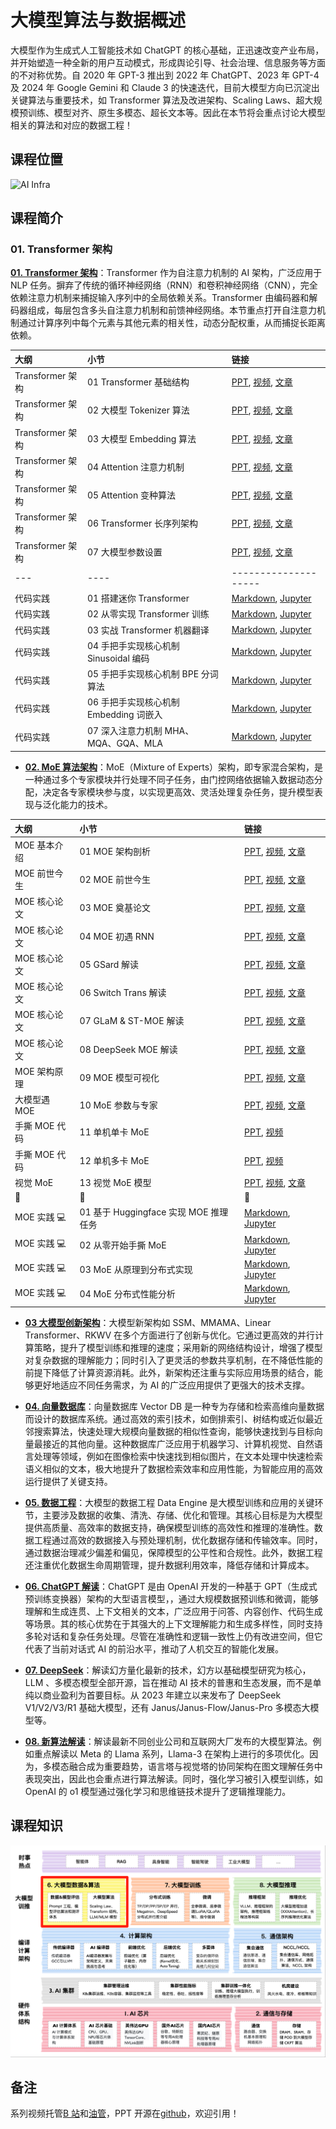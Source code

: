 <!--Copyright © ZOMI 适用于[License](https://github.com/Infrasys-AI/AIInfra)版权许可-->

# 大模型算法与数据概述

大模型作为生成式人工智能技术如 ChatGPT 的核心基础，正迅速改变产业布局，并开始塑造一种全新的用户互动模式，形成舆论引导、社会治理、信息服务等方面的不对称优势。自 2020 年 GPT-3 推出到 2022 年 ChatGPT、2023 年 GPT-4 及 2024 年 Google Gemini 和 Claude 3 的快速迭代，目前大模型方向已沉淀出关键算法与重要技术，如 Transformer 算法及改进架构、Scaling Laws、超大规模预训练、模型对齐、原生多模态、超长文本等。因此在本节将会重点讨论大模型相关的算法和对应的数据工程！

## 课程位置

![AI Infra](./images/arch01.png)

## 课程简介

### 01. Transformer 架构

[**01. Transformer 架构**](./01Basic/)：Transformer 作为自注意力机制的 AI 架构，广泛应用于 NLP 任务。摒弃了传统的循环神经网络（RNN）和卷积神经网络（CNN），完全依赖注意力机制来捕捉输入序列中的全局依赖关系。Transformer 由编码器和解码器组成，每层包含多头自注意力机制和前馈神经网络。本节重点打开自注意力机制通过计算序列中每个元素与其他元素的相关性，动态分配权重，从而捕捉长距离依赖。

| 大纲 | 小节 | 链接 |
|:--- |:---- |:-------------------- |
| Transformer 架构 | 01 Transformer 基础结构 | [PPT](./01Basic/01Transformer.pdf), [视频](https://www.bilibili.com/video/BV1rt421476q/), [文章](./01Basic/01Transformer.md) |
| Transformer 架构 | 02 大模型 Tokenizer 算法 | [PPT](./01Basic/02Tokenizer.pdf), [视频](https://www.bilibili.com/video/BV16pTJz9EV4), [文章](./01Basic/02Tokenizer.md) |
| Transformer 架构 | 03 大模型 Embedding 算法 | [PPT](./01Basic/03Embeding.pdf), [视频](https://www.bilibili.com/video/BV1SSTgzLEzf), [文章](./01Basic/03Embeding.md) |
| Transformer 架构 | 04 Attention 注意力机制 | [PPT](./01Basic/04Attention.pdf), [视频](https://www.bilibili.com/video/BV11AMHzuEet), [文章](./01Basic/04Attention.md) |
| Transformer 架构 | 05 Attention 变种算法 | [PPT](./01Basic/05GQAMLA.pdf), [视频](https://www.bilibili.com/video/BV1GzMUz8Eav), [文章](./01Basic/05GQAMLA.md) |
| Transformer 架构 | 06 Transformer 长序列架构 | [PPT](./01Basic/06LongSeq.pdf), [视频](https://www.bilibili.com/video/BV16PN6z6ELg), [文章](./01Basic/06LongSeq.md) |
| Transformer 架构 | 07 大模型参数设置 | [PPT](./01Basic/07Parameter.pdf), [视频](https://www.bilibili.com/video/BV1nTNkzjE3J), [文章](./01Basic/07Parameter.md) |
|---|----|--------------------|
| 代码实践 | 01 搭建迷你 Transformer | [Markdown](./01Basic/Practice01MiniTranformer.md), [Jupyter](./01Basic/notebook/Practice01MiniTranformer.ipynb) |
| 代码实践 | 02 从零实现 Transformer 训练 | [Markdown](./01Basic/Practice02TransformerTrain.md), [Jupyter](./01Basic/notebook/Practice02TransformerTrain.ipynb) |
| 代码实践 | 03 实战 Transformer 机器翻译 | [Markdown](./01Basic/Practice03MachineTrans.md), [Jupyter](./01Basic/notebook/Practice03MachineTrans.ipynb) |
| 代码实践 | 04 手把手实现核心机制 Sinusoidal 编码 | [Markdown](./01Basic/Practice04Sinusoidal.md), [Jupyter](./01Basic/notebook/Practice04Sinusoidal.ipynb) |
| 代码实践 | 05 手把手实现核心机制 BPE 分词算法 | [Markdown](./01Basic/Practice05BPE.md), [Jupyter](.01Basic/notebook/Practice05BPE.ipynb) |
| 代码实践 | 06 手把手实现核心机制 Embedding 词嵌入 | [Markdown](./01Basic/Practice06Embedding.md), [Jupyter](./01Basic/notebook/Practice06Embedding.ipynb) |
| 代码实践 | 07 深入注意力机制 MHA、MQA、GQA、MLA | [Markdown](./01Basic/Practice07Attention.md), [Jupyter](./01Basic/notebook/Practice07Attention.ipynb) |

- [**02. MoE 算法架构**](./02MoE/)：MoE（Mixture of Experts）架构，即专家混合架构，是一种通过多个专家模块并行处理不同子任务，由门控网络依据输入数据动态分配，决定各专家模块参与度，以实现更高效、灵活处理复杂任务，提升模型表现与泛化能力的技术。

| 大纲 | 小节 | 链接 |
|:--- |:---- |:-------------------- |
| MOE 基本介绍 | 01 MOE 架构剖析  | [PPT](./02MoE/01MOEIntroducion.pdf), [视频](https://www.bilibili.com/video/BV17PNtekE3Y/), [文章](./02MoE/01MOEIntroducion.md) |
| MOE 前世今生 | 02 MOE 前世今生  | [PPT](./02MoE/02MOEHistory.pdf), [视频](https://www.bilibili.com/video/BV1y7wZeeE96/), [文章](./02MoE/02MOEHistory.md) |
| MOE 核心论文 | 03 MOE 奠基论文  | [PPT](./02MoE/03MOECreate.pdf), [视频](https://www.bilibili.com/video/BV1MiAYeuETj/), [文章](./02MoE/03MOECreate.md) |
| MOE 核心论文 | 04 MOE 初遇 RNN  | [PPT](./02MoE/04MOERNN.pdf), [视频](https://www.bilibili.com/video/BV1RYAjeKE3o/), [文章](./02MoE/04MOERNN.md) |
| MOE 核心论文 | 05 GSard 解读  | [PPT](./02MoE/05MOEGshard.pdf), [视频](https://www.bilibili.com/video/BV1r8ApeaEyW/), [文章](./02MoE/05MOEGshard.md) |
| MOE 核心论文 | 06 Switch Trans 解读  | [PPT](./02MoE/06MOESwitch.pdf), [视频](https://www.bilibili.com/video/BV1UsPceJEEQ/), [文章](./02MoE/06MOESwitch.md) |
| MOE 核心论文 | 07 GLaM & ST-MOE 解读  | [PPT](./02MoE/07MOEGLaM_STMOE.pdf), [视频](https://www.bilibili.com/video/BV1L59qYqEVw/), [文章](./02MoE/07GLaM_STMOE.md) |
| MOE 核心论文 | 08 DeepSeek MOE 解读  | [PPT](./02MoE/08DeepSeekMoE.pdf), [视频](https://www.bilibili.com/video/BV1tE9HYUEdz/), [文章](./02MoE/08DeepSeekMoE.md) |
| MOE 架构原理 | 09 MOE 模型可视化  | [PPT](./02MoE/09MoECore.pdf), [视频](https://www.bilibili.com/video/BV1Gj9ZYdE4N/), [文章](./02MoE/09MoECore.md) |
| 大模型遇 MOE | 10 MoE 参数与专家  | [PPT](./02MoE/10MOELLM.pdf), [视频](https://www.bilibili.com/video/BV1UERNYqEwU/), [文章](./02MoE/10MOELLM.md) |
| 手撕 MOE 代码 | 11 单机单卡 MoE  | [PPT](./02MoE/11MOECode.pdf), [视频](https://www.bilibili.com/video/BV1UTRYYUE5o) |
| 手撕 MOE 代码 | 12 单机多卡 MoE  | [PPT](./02MoE/11MOECode.pdf), [视频](https://www.bilibili.com/video/BV1JaR5YSEMN) |
| 视觉 MoE | 13 视觉 MoE 模型  | [PPT](./02MoE/12MOEFuture.pdf), [视频](https://www.bilibili.com/video/BV1JNQVYBEq7), [文章](./02MoE/12MOEFuture.md) |
|:sparkling_heart:|:star2:|:sparkling_heart:|
| MOE 实践 :computer: | 01 基于 Huggingface 实现 MOE 推理任务 | [Markdown](./02MoE/Practice01MOEInfer.md), [Jupyter](./02MoE/notebook/Practice01MOEInfer.ipynb) |
| MOE 实践 :computer: | 02 从零开始手撕 MoE | [Markdown](./02MoE/Practice02SignalMOE.md), [Jupyter](./02MoE/notebook/Practice02SignalMOE.ipynb) |
| MOE 实践 :computer: | 03 MoE 从原理到分布式实现 | [Markdown](./02MoE/Practice03IntrtaMOE.md), [Jupyter](./02MoE/notebook/Practice03IntrtaMOE.ipynb) |
| MOE 实践 :computer: | 04 MoE 分布式性能分析 | [Markdown](./02MoE/Practice04MOEAnalysize.md), [Jupyter](./02MoE/notebook/Practice04MOEAnalysize.ipynb) |

- [**03 大模型创新架构**](./03NewArch/)：大模型新架构如 SSM、MMAMA、Linear Transformer、RKWV 在多个方面进行了创新与优化。它通过更高效的并行计算策略，提升了模型训练和推理的速度；采用新的网络结构设计，增强了模型对复杂数据的理解能力；同时引入了更灵活的参数共享机制，在不降低性能的前提下降低了计算资源消耗。此外，新架构还注重与实际应用场景的结合，能够更好地适应不同任务需求，为 AI 的广泛应用提供了更强大的技术支撑。

- [**04. 向量数据库**](./04VectorDB/)：向量数据库 Vector DB 是一种专为存储和检索高维向量数据而设计的数据库系统。通过高效的索引技术，如倒排索引、树结构或近似最近邻搜索算法，快速处理大规模向量数据的相似性查询，能够快速找到与目标向量最接近的其他向量。这种数据库广泛应用于机器学习、计算机视觉、自然语言处理等领域，例如在图像检索中快速找到相似图片，在文本处理中快速检索语义相似的文本，极大地提升了数据检索效率和应用性能，为智能应用的高效运行提供了关键支持。

- [**05. 数据工程**](./05DataEngine/)：大模型的数据工程 Data Engine 是大模型训练和应用的关键环节，主要涉及数据的收集、清洗、存储、优化和管理。其核心目标是为大模型提供高质量、高效率的数据支持，确保模型训练的高效性和推理的准确性。数据工程通过高效的数据接入与预处理机制，优化数据存储和传输效率。同时，通过数据治理减少偏差和偏见，保障模型的公平性和合规性。此外，数据工程还注重优化数据生命周期管理，提升数据利用效率，降低存储和计算成本。

- [**06. ChatGPT 解读**](./06ChatGPT/)：ChatGPT 是由 OpenAI 开发的一种基于 GPT（生成式预训练变换器）架构的大型语言模型，，通过大规模数据预训练和微调，能够理解和生成连贯、上下文相关的文本，广泛应用于问答、内容创作、代码生成等场景。其的核心优势在于其强大的上下文理解能力和生成多样性，同时支持多轮对话和复杂任务处理。尽管在准确性和逻辑一致性上仍有改进空间，但它代表了当前对话式 AI 的前沿水平，推动了人机交互的智能化发展。

- [**07. DeepSeek**](./07DeepSeek/)：解读幻方量化最新的技术，幻方以基础模型研究为核心，LLM 、多模态模型全部开源，旨在推动 AI 技术的普惠和生态发展，而不是单纯以商业盈利为首要目标。从 2023 年建立以来发布了 DeepSeek V1/V2/V3/R1 基础大模型，还有 Janus/Janus-Flow/Janus-Pro 多模态大模型等。

- [**08. 新算法解读**](./08NewModel/)：解读最新不同创业公司和互联网大厂发布的大模型算法。例如重点解读以 Meta 的 Llama 系列，Llama-3 在架构上进行的多项优化。因为，多模态融合成为重要趋势，语言塔与视觉塔的协同架构在图文理解任务中表现突出，因此也会重点进行算法解读。同时，强化学习被引入模型训练，如 OpenAI 的 o1 模型通过强化学习和思维链技术提升了逻辑推理能力。

## 课程知识

![AI Infra](./images/arch02.png)

## 备注

系列视频托管[B 站](https://space.bilibili.com/517221395)和[油管](https://www.youtube.com/@ZOMI666/playlists)，PPT 开源在[github](https://github.com/Infrasys-AI/AIInfra)，欢迎引用！


